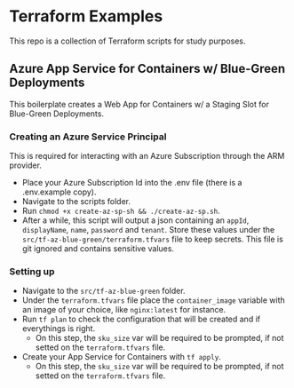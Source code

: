 # Terraform Examples

This repo is a collection of Terraform scripts for study purposes.

## Azure App Service for Containers w/ Blue-Green Deployments

This boilerplate creates a Web App for Containers w/ a Staging Slot for Blue-Green Deployments.

### Creating an Azure Service Principal

This is required for interacting with an Azure Subscription through the ARM provider.

* Place your Azure Subscription Id into the .env file (there is a .env.example copy).
* Navigate to the scripts folder.
* Run `chmod +x create-az-sp-sh && ./create-az-sp.sh`.
* After a while, this script will output a json containing an `appId`, `displayName`, `name`, `password` and `tenant`. Store these values under the `src/tf-az-blue-green/terraform.tfvars` file to keep secrets. This file is git ignored and contains sensitive values.

### Setting up

* Navigate to the `src/tf-az-blue-green` folder.
* Under the `terraform.tfvars` file place the `container_image` variable with an image of your choice, like `nginx:latest` for instance.
* Run `tf plan` to check the configuration that will be created and if everythings is right.
    * On this step, the `sku_size` var will be required to be prompted, if not setted on the `terraform.tfvars` file.
* Create your App Service for Containers with `tf apply`.
    * On this step, the `sku_size` var will be required to be prompted, if not setted on the `terraform.tfvars` file.
